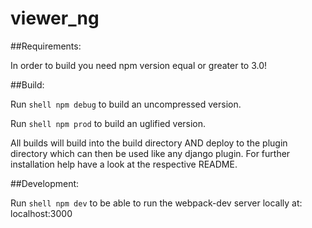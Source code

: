 # viewer_ng

##Requirements:

In order to build you need npm version equal or greater to 3.0!

##Build:

Run ```shell npm debug``` to build an uncompressed version.

Run ```shell npm prod``` to build an uglified version.

All builds will build into the build directory AND deploy to the plugin directory
which can then be used like any django plugin.
For further installation help have a look at the respective README.

##Development:

Run ```shell npm dev``` to be able to run the webpack-dev server locally at:
localhost:3000
